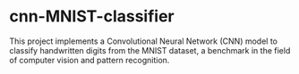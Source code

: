 # cnn-MNIST-classifier
This project implements a Convolutional Neural Network (CNN) model to classify handwritten digits from the MNIST dataset, a benchmark in the field of computer vision and pattern recognition.
